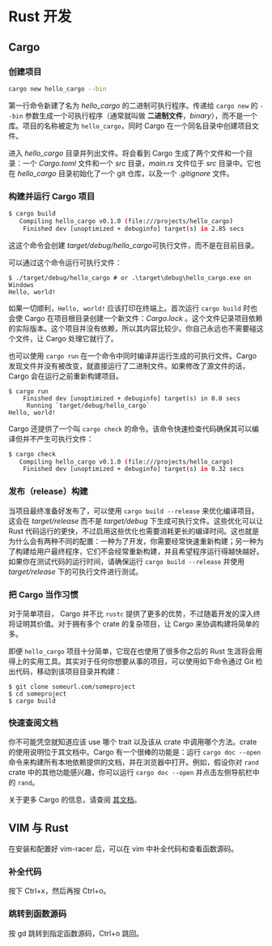 # Rust 开发

 ## Cargo

### 创建项目

```bash
cargo new hello_cargo --bin
```

第一行命令新建了名为 *hello_cargo* 的二进制可执行程序。传递给 `cargo new` 的 `--bin` 参数生成一个可执行程序（通常就叫做 **二进制文件**，*binary*），而不是一个库。项目的名称被定为 `hello_cargo`，同时 Cargo 在一个同名目录中创建项目文件。

进入 *hello_cargo* 目录并列出文件。将会看到 Cargo 生成了两个文件和一个目录：一个 *Cargo.toml* 文件和一个 *src* 目录，*main.rs* 文件位于 *src* 目录中。它也在 *hello_cargo* 目录初始化了一个 git 仓库，以及一个 *.gitignore* 文件。

### 构建并运行 Cargo 项目

```bash
$ cargo build
   Compiling hello_cargo v0.1.0 (file:///projects/hello_cargo)
    Finished dev [unoptimized + debuginfo] target(s) in 2.85 secs
```

这这个命令会创建 *target/debug/hello_cargo*可执行文件，而不是在目前目录。

可以通过这个命令运行可执行文件：

```
$ ./target/debug/hello_cargo # or .\target\debug\hello_cargo.exe on Windows
Hello, world!
```

如果一切顺利，`Hello, world!` 应该打印在终端上。首次运行 `cargo build` 时也会使 Cargo 在项目根目录创建一个新文件：*Cargo.lock* 。这个文件记录项目依赖的实际版本。这个项目并没有依赖，所以其内容比较少。你自己永远也不需要碰这个文件，让 Cargo 处理它就行了。

也可以使用 `cargo run` 在一个命令中同时编译并运行生成的可执行文件。Cargo 发现文件并没有被改变，就直接运行了二进制文件。如果修改了源文件的话，Cargo 会在运行之前重新构建项目。

```
$ cargo run
    Finished dev [unoptimized + debuginfo] target(s) in 0.0 secs
     Running `target/debug/hello_cargo`
Hello, world!
```

Cargo 还提供了一个叫 `cargo check` 的命令。该命令快速检查代码确保其可以编译但并不产生可执行文件：

```bash
$ cargo check
   Compiling hello_cargo v0.1.0 (file:///projects/hello_cargo)
    Finished dev [unoptimized + debuginfo] target(s) in 0.32 secs
```

### 发布（release）构建

当项目最终准备好发布了，可以使用 `cargo build --release` 来优化编译项目。这会在 *target/release* 而不是 *target/debug* 下生成可执行文件。这些优化可以让 Rust 代码运行的更快，不过启用这些优化也需要消耗更长的编译时间。这也就是为什么会有两种不同的配置：一种为了开发，你需要经常快速重新构建；另一种为了构建给用户最终程序，它们不会经常重新构建，并且希望程序运行得越快越好。如果你在测试代码的运行时间，请确保运行 `cargo build --release` 并使用 *target/release* 下的可执行文件进行测试。

### 把 Cargo 当作习惯

对于简单项目， Cargo 并不比 `rustc` 提供了更多的优势，不过随着开发的深入终将证明其价值。对于拥有多个 crate 的复杂项目，让 Cargo 来协调构建将简单的多。

即便 `hello_cargo` 项目十分简单，它现在也使用了很多你之后的 Rust 生涯将会用得上的实用工具。其实对于任何你想要从事的项目，可以使用如下命令通过 Git 检出代码，移动到该项目目录并构建：

```
$ git clone someurl.com/someproject
$ cd someproject
$ cargo build
```

### 快速查阅文档

你不可能凭空就知道应该 use 哪个 trait 以及该从 crate 中调用哪个方法。crate 的使用说明位于其文档中。Cargo 有一个很棒的功能是：运行 `cargo doc --open` 命令来构建所有本地依赖提供的文档，并在浏览器中打开。例如，假设你对 `rand` crate 中的其他功能感兴趣，你可以运行 `cargo doc --open` 并点击左侧导航栏中的 `rand`。

关于更多 Cargo 的信息，请查阅 [其文档](https://doc.rust-lang.org/cargo/)。

## VIM 与 Rust

在安装和配置好 vim-racer 后，可以在 vim 中补全代码和查看函数源码。

### 补全代码

按下 Ctrl+x，然后再按 Ctrl+o。

### 跳转到函数源码

按 gd 跳转到指定函数源码，Ctrl+o 跳回。